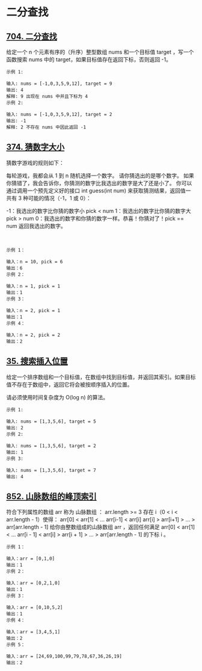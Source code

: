 # 二分查找

## [704. 二分查找](search.js)
给定一个 n 个元素有序的（升序）整型数组 nums 和一个目标值 target  ，写一个函数搜索 nums 中的 target，如果目标值存在返回下标，否则返回 -1。

~~~
示例 1:

输入: nums = [-1,0,3,5,9,12], target = 9
输出: 4
解释: 9 出现在 nums 中并且下标为 4
示例 2:

输入: nums = [-1,0,3,5,9,12], target = 2
输出: -1
解释: 2 不存在 nums 中因此返回 -1
~~~

## [374. 猜数字大小](guessNumber.js)
猜数字游戏的规则如下：

每轮游戏，我都会从 1 到 n 随机选择一个数字。 请你猜选出的是哪个数字。
如果你猜错了，我会告诉你，你猜测的数字比我选出的数字是大了还是小了。
你可以通过调用一个预先定义好的接口 int guess(int num) 来获取猜测结果，返回值一共有 3 种可能的情况（-1，1 或 0）：

-1：我选出的数字比你猜的数字小 pick < num
1：我选出的数字比你猜的数字大 pick > num
0：我选出的数字和你猜的数字一样。恭喜！你猜对了！pick == num
返回我选出的数字。

 
~~~
示例 1：

输入：n = 10, pick = 6
输出：6
示例 2：

输入：n = 1, pick = 1
输出：1
示例 3：

输入：n = 2, pick = 1
输出：1
示例 4：

输入：n = 2, pick = 2
输出：2
~~~



## [35. 搜索插入位置](searchInsert.js)
给定一个排序数组和一个目标值，在数组中找到目标值，并返回其索引。如果目标值不存在于数组中，返回它将会被按顺序插入的位置。

请必须使用时间复杂度为 O(log n) 的算法。

 
~~~
示例 1:

输入: nums = [1,3,5,6], target = 5
输出: 2
示例 2:

输入: nums = [1,3,5,6], target = 2
输出: 1
示例 3:

输入: nums = [1,3,5,6], target = 7
输出: 4
 ~~~

## [852. 山脉数组的峰顶索引](peakIndexInMountainArray.js)
符合下列属性的数组 arr 称为 山脉数组 ：
arr.length >= 3
存在 i（0 < i < arr.length - 1）使得：
arr[0] < arr[1] < ... arr[i-1] < arr[i]
arr[i] > arr[i+1] > ... > arr[arr.length - 1]
给你由整数组成的山脉数组 arr ，返回任何满足 arr[0] < arr[1] < ... arr[i - 1] < arr[i] > arr[i + 1] > ... > arr[arr.length - 1] 的下标 i 。
~~~
示例 1：

输入：arr = [0,1,0]
输出：1
示例 2：

输入：arr = [0,2,1,0]
输出：1
示例 3：

输入：arr = [0,10,5,2]
输出：1
示例 4：

输入：arr = [3,4,5,1]
输出：2
示例 5：

输入：arr = [24,69,100,99,79,78,67,36,26,19]
输出：2
~~~


